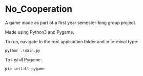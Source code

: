 # No_Cooperation

A game made as part of a first year semester-long group project.

Made using Python3 and Pygame.

To run, navigate to the root application folder and in terminal type:

`python .\main.py`

To install Pygame:

`pip install pygame`
